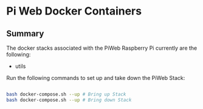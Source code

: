 # Pi Web Docker Containers

## Summary

The docker stacks associated with the PiWeb Raspberry Pi currently are the following:

- utils

Run the following commands to set up and take down the PiWeb Stack:

```bash

bash docker-compose.sh --up # Bring up Stack
bash docker-compose.sh --up # Bring down Stack

```